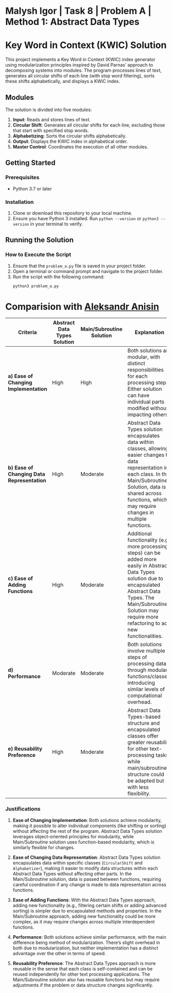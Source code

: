 # Malysh Igor | Task 8 | Problem A | Method 1: Abstract Data Types


# Key Word in Context (KWIC) Solution

This project implements a Key Word in Context (KWIC) index generator using modularization principles inspired by David Parnas’ approach to decomposing systems into modules. The program processes lines of text, generates all circular shifts of each line (with stop word filtering), sorts these shifts alphabetically, and displays a KWIC index.

## Modules

The solution is divided into five modules:<br/>

1. **Input**: Reads and stores lines of text.<br/>
2. **Circular Shift**: Generates all circular shifts for each line, excluding those that start with specified stop words.<br/>
3. **Alphabetizing**: Sorts the circular shifts alphabetically.<br/>
4. **Output**: Displays the KWIC index in alphabetical order.<br/>
5. **Master Control**: Coordinates the execution of all other modules.

## Getting Started

### Prerequisites

- Python 3.7 or later

### Installation

1. Clone or download this repository to your local machine.<br/>
2. Ensure you have Python 3 installed. Run `python --version` or `python3 --version` in your terminal to verify.

## Running the Solution

### How to Execute the Script

1. Ensure that the `problem_a.py` file is saved in your project folder.<br/>
2. Open a terminal or command prompt and navigate to the project folder.<br/>
3. Run the script with the following command:
   ```bash
   python3 problem_a.py


# Comparision with [Aleksandr Anisin](https://github.com/abrosov-sergey/Micro-SD/tree/main/Tasks/task8/aleksandr-anisin)


| Criteria                                       | Abstract Data Types Solution                                        | Main/Subroutine Solution                  | Explanation                                                                                                                                                                                                                     |
|------------------------------------------------|----------------------------------------------------------|-----------------------------------------------------|---------------------------------------------------------------------------------------------------------------------------------------------------------------------------------------------------------------------------------|
| **a) Ease of Changing Implementation**         | High                                                     | High                                                | Both solutions are modular, with distinct responsibilities for each processing step. Either solution can have individual parts modified without impacting others.                                                              |
| **b) Ease of Changing Data Representation**    | High                                                     | Moderate                                            | Abstract Data Types solution encapsulates data within classes, allowing easier changes to data representation in each class. In the Main/Subroutine Solution, data is shared across functions, which may require changes in multiple functions. |
| **c) Ease of Adding Functions**                | High                                                     | Moderate                                            | Additional functionality (e.g., more processing steps) can be added more easily in Abstract Data Types solution due to encapsulated Abstract Data Types. The Main/Subroutine Solution may require more refactoring to add new functionalities.                     |
| **d) Performance**                             | Moderate                                                 | Moderate                                            | Both solutions involve multiple steps of processing data through modular functions/classes, introducing similar levels of computational overhead.                                                                               |
| **e) Reusability Preference**                  | High                                                     | Moderate                                            | Abstract Data Types-based structure and encapsulated classes offer greater reusability for other text-processing tasks, while main/subroutine structure could be adapted but with less flexibility.           |

### Justifications

1. **Ease of Changing Implementation**: Both solutions achieve modularity, making it possible to alter individual components (like shifting or sorting) without affecting the rest of the program. Abstract Data Types solution leverages object-oriented principles for modularity, while Main/Subroutine solution uses function-based modularity, which is similarly flexible for changes.

2. **Ease of Changing Data Representation**: Abstract Data Types solution encapsulates data within specific classes (`CircularShift` and `Alphabetizer`), making it easier to modify data structures within each Abstract Data Types without affecting other parts. In the Main/Subroutine solution, data is passed between functions, requiring careful coordination if any change is made to data representation across functions.

3. **Ease of Adding Functions**: With the Abstract Data Types approach, adding new functionality (e.g., filtering certain shifts or adding advanced sorting) is simpler due to encapsulated methods and properties. In the Main/Subroutine approach, adding new functionality could be more complex, as it may require changes across multiple interdependent functions.

4. **Performance**: Both solutions achieve similar performance, with the main difference being method of modularization. There’s slight overhead in both due to modularization, but neither implementation has a distinct advantage over the other in terms of speed.

5. **Reusability Preference**: The Abstract Data Types approach is more reusable in the sense that each class is self-contained and can be reused independently for other text processing applications. The Main/Subroutine solution also has reusable functions but may require adjustments if the problem or data structure changes significantly. 
